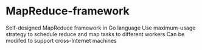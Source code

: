 # MapReduce-framework
Self-designed MapReduce framework in Go language
Use maximum-usage strategy to schedule reduce and map tasks to different workers
Can be modifed to support cross-Internet machines
